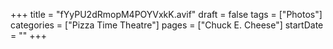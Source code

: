 +++
title = "fYyPU2dRmopM4POYVxkK.avif"
draft = false
tags = ["Photos"]
categories = ["Pizza Time Theatre"]
pages = ["Chuck E. Cheese"]
startDate = ""
+++
